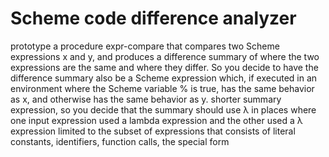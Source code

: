 # Scheme code difference analyzer
prototype a procedure expr-compare that compares two Scheme expressions x and y, and produces a difference summary of where the two expressions are the same and where they differ.
So you decide to have the difference summary also be a Scheme expression which, if executed in an environment where the Scheme variable % is true, has the same behavior as x, and otherwise has the same behavior as y.
shorter summary expression, so you decide that the summary should use λ in places where one input expression used a lambda expression and the other used a λ expression
limited to the subset of expressions that consists of literal constants, identifiers, function calls, the special form
